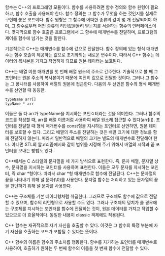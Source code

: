 함수는 C++의 프로그래밍 모듈이다. 함수를 사용하려면 함수 정의와 함수 원형이 필요하고, 함수 호출을 사용해야 한다. 함수 정의는 그 함수가 무엇을 하는 것인지를 실제로 구현해 놓은 코드이다. 함수 원형은 그 함수에 어떠한 종류의 값이 몇 개 전달되어야 하며, 그 함수로부터 어떤 종류의 리턴값을돌려 받는지를 서술하는 함수의 인터페이스이다. 맞지막으로 함수 호출은 프로그램에서 그 함수에 매개변수를 전달하며, 프로그램의 제어를 함수에 넘기는 것을 말한다.

기본적으로 C++는 매개변수를 함수에 값으로 전달한다. 함수 정의에 있는 형식 매개변수는 함수 호출이 제공하는 값으로 초기화되는 새로운 변수이다. 따라서 C++ 함수는 데이터의 복사본을 가지고 작업하게 되므로 원본 데이터는 보호된다.

C++는 배열 이름 매개변를 첫 번째 배열 원소의 주소로 간주한다. 기술적으로 볼 째 그 포인터는 원본 주소의 복사본이기 때문에 여전히 값으로 전달한 것이다. 그러나 그 함수는 그 퐁니터를 사용하여 배열의 원본에 접근한다. 다음의 두 선언은 함수의 형식 매개변수를 선언할 때 동등핟.
<pre><code>typeName arr[]
typName * arr</code></pre>
이들은 둘 다 arr가 typeName을 지시하는 포인ㅇ터라는 것을 의미한다. 그러나 함수의 코드를 작성할 때, arr를 배열 이름처럼 사용하여 배열 원소레 접근할 수 있다(arr[i]). 포인터를 전달할 때 형식 매개변수를 const형을 지시하는 포인터로 선언하면, 원본 데이터를 보호할 수 있다. 그리고 배열의 주소를 전달하는 것은 배열 크기에 대한 정보를 함께 전달하지 않는다. 따라서 일반적으로 배열의 크기는 별도의 매개변수로 전달해야 한다. 아니면 STL의 알고리즘에서와 같이 범위를 지정해 주기 위해서 배열의 시작과 끝 포인터를 보내는 방법도 있다.

C++에서는 C 스타일의 문자열을 세 가지 방식으로 표현한다. 즉, 문자 배열, 문자열 상수, 문자열을 지시하는 포인터를 사용하여 표현한다. 이들은 모두 문자를 지시하는 포인터, 즉 char *형이다. 따라서 char *형 매개변수로 함수에 전달된다. C++는 문자열의 끝을 나타내기 위해 널 문자(\0)를 사용한다. 문자열 함수는 처리하고 있는 문자열의 끝을 판단하기 위해 널 문자를 사용한다.

C++는 구조체를 기본 데이터형처럼 취급한다. 그러므로 구조체도 함수에 값으로 전달할 수 있으며, 함수의 리턴형으로 사용할 수도 있다. 그러나 구조체의 덩치가 클 경우에는 구조체를 지시하는 포인터를 함수에 전달하는 것이, 원본 데이터를 가지고 작업할 수 있으므로 더 효율적이다. 동일한 내용이 classic 객체에도 적용된다.

C++ 함수는 재귀적으로 자기 자신을 호출할 수 있다. 이것은 그 함수의 특정 부분에 자기 자신을 호출하는 코드가 포함될 수 있다는 뜻이다. 

C++ 함수의 이름은 함수의 주소처름 행동한다. 함수를 지기하는 포인터를 매개변수로 사용하여, 호츨하기 원하는 두 번째 함수의 이름을 첫 번째 함수에 전달할 수 있다. 